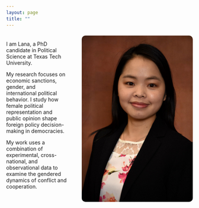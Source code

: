 ```yaml
---
layout: page
title: ""
---
```


<style>
.profile-container {
  display: flex;
  align-items: flex-start;
  justify-content: space-between;
  flex-wrap: nowrap;
  gap: 40px;
  max-width: 1000px;
  margin-top: 20px;
}

.profile-text {
  flex: 1;
}

.profile-photo {
  flex-shrink: 0;
}

.profile-photo img {
  width: 300px;
  height: auto;
  border-radius: 10px;
}
</style>

<div class="profile-container">
  <div class="profile-text">
    <p>I am Lana, a PhD candidate in Political Science at Texas Tech University.</p>
    <p>My research focuses on economic sanctions, gender, and international political behavior. I study how female political representation and public opinion shape foreign policy decision-making in democracies.</p>
    <p>My work uses a combination of experimental, cross-national, and observational data to examine the gendered dynamics of conflict and cooperation.</p>
  </div>

  <div class="profile-photo">
    <img src="/assets/img/IMG_8447.JPG" alt="Lana photo">
  </div>
</div>

